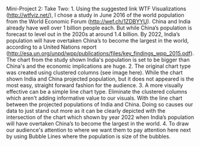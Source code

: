 Mini-Project 2: Take Two:
	1. Using the suggested link WTF Visualizations (http://wtfviz.net/), I chose a study in June 2016 of the world population from the World Economic Forum (http://wef.ch/1ZDBYYU). China and India already have well over 1 billion people each. But while China’s population is forecast to level out in the 2020s at around 1.4 billion.  By 2022, India’s population will have overtaken China’s to become the largest in the world, according to a United Nations report (http://esa.un.org/unpd/wpp/publications/files/key_findings_wpp_2015.pdf).  The chart from the study shown India's population is set to be bigger than China's and the economic implications are huge.
	2. The original chart type was created using clustered columns (see image here).  While the chart shown India and China projected population, but it does not appeared is the most easy, straight forward fashion for the audience.
	3. A more visually effective can be a simple line chart type.  Eliminate the clustered columns which aren't adding informative value to our visuals.  With the line chart between the projected populations of India and China.  Doing so causes our data to just stand out more as it can be clearly depicted with the intersection of the chart which shown by year 2022 when India’s population will have overtaken China’s to become the largest in the world.
	4. To draw our audience's attention to where we want them to pay attention here next by using Bubble Lines where the population is size of the bubbles.
